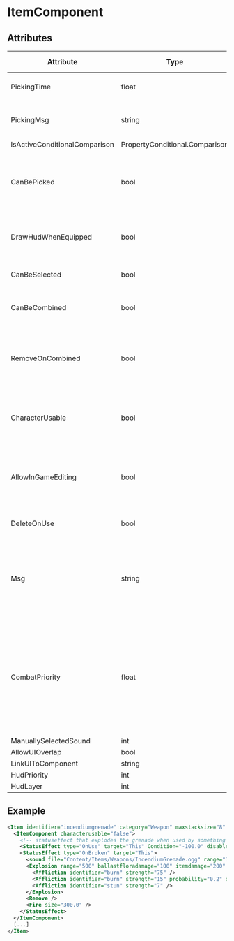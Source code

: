 # ItemComponent


## Attributes

| Attribute                     | Type                           | Default value | Description                                                                                                                                                                                                                            |
|-------------------------------|--------------------------------|---------------|----------------------------------------------------------------------------------------------------------------------------------------------------------------------------------------------------------------------------------------|
| PickingTime                   | float                          | 0             | How long it takes to pick up the item (in seconds).                                                                                                                                                                                    |
| PickingMsg                    | string                         | ""            | What to display on the progress bar when this item is being picked.                                                                                                                                                                    |
| IsActiveConditionalComparison | PropertyConditional.Comparison | And           |                                                                                                                                                                                                                                        |
| CanBePicked                   | bool                           | false         | Can the item be picked up (or interacted with, if the pick action does something else than picking up the item).                                                                                                                       |
| DrawHudWhenEquipped           | bool                           | false         | Should the interface of the item (if it has one) be drawn when the item is equipped.                                                                                                                                                   |
| CanBeSelected                 | bool                           | false         | Can the item be selected by interacting with it.                                                                                                                                                                                       |
| CanBeCombined                 | bool                           | false         | Can the item be combined with other items of the same type.                                                                                                                                                                            |
| RemoveOnCombined              | bool                           | false         | Should the item be removed if combining it with an other item causes the condition of this item to drop to 0.                                                                                                                          |
| CharacterUsable               | bool                           | false         | Can the "Use" action of the item be triggered by characters or just other items/StatusEffects.                                                                                                                                         |
| AllowInGameEditing            | bool                           | true          | Can the properties of the component be edited in-game (only applicable if the component has in-game editable properties).                                                                                                              |
| DeleteOnUse                   | bool                           | false         | Should the item be deleted when it's used.                                                                                                                                                                                             |
| Msg                           | string                         | ""            | A text displayed next to the item when it's highlighted (generally instructs how to interact with the item, e.g. "[Mouse1] Pick up").                                                                                                  |
| CombatPriority                | float                          | 0             | How useful the item is in combat? Used by AI to decide which item it should use as a weapon. For the sake of clarity, use a value between 0 and 100 (not enforced). Note that there's also a generic BotPriority for all item prefabs. |
| ManuallySelectedSound         | int                            | 0             |                                                                                                                                                                                                                                        |
| AllowUIOverlap                | bool                           | false         |                                                                                                                                                                                                                                        |
| LinkUIToComponent             | string                         | ""            |                                                                                                                                                                                                                                        |
| HudPriority                   | int                            | 0             |                                                                                                                                                                                                                                        |
| HudLayer                      | int                            | 0             |                                                                                                                                                                                                                                        |




## Example
```xml
<Item identifier="incendiumgrenade" category="Weapon" maxstacksize="8" cargocontaineridentifier="explosivecrate" tags="smallitem,weapon,explosive,demolitionsexpert" Scale="0.5" impactsoundtag="impact_metal_heavy">
  <ItemComponent characterusable="false">
    <!-- statuseffect that explodes the grenade when used by something else than a character (e.g. a detonator) -->
    <StatusEffect type="OnUse" target="This" Condition="-100.0" disabledeltatime="true" />
    <StatusEffect type="OnBroken" target="This">
      <sound file="Content/Items/Weapons/IncendiumGrenade.ogg" range="3000" />
      <Explosion range="500" ballastfloradamage="100" itemdamage="200" force="5" smoke="false">
        <Affliction identifier="burn" strength="75" />
        <Affliction identifier="burn" strength="15" probability="0.2" dividebylimbcount="false" />
        <Affliction identifier="stun" strength="7" />
      </Explosion>
      <Remove />
      <Fire size="300.0" />
    </StatusEffect>
  </ItemComponent>
  [...]
</Item>
```

